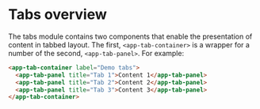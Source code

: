 # Tabs overview

The tabs module contains two components that enable the presentation of content in tabbed layout. The first, `<app-tab-container>` is a wrapper for a number of the second, `<app-tab-panel>`. For example:

```html
<app-tab-container label="Demo tabs">
  <app-tab-panel title="Tab 1">Content 1</app-tab-panel>
  <app-tab-panel title="Tab 2">Content 2</app-tab-panel>
  <app-tab-panel title="Tab 3">Content 3</app-tab-panel>
</app-tab-container>
```

